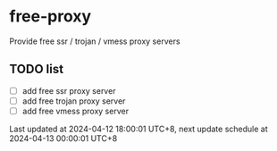 
# free-proxy
Provide free ssr / trojan / vmess proxy servers


## TODO list
- [ ] add free ssr proxy server
- [ ] add free trojan proxy server
- [ ] add free vmess proxy server

Last updated at 2024-04-12 18:00:01 UTC+8, next update schedule at 2024-04-13 00:00:01 UTC+8

